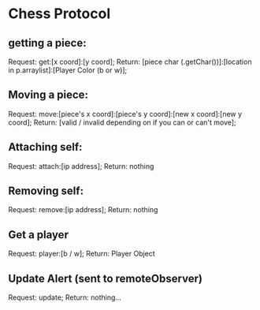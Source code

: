 # Chess Protocol

## getting a piece:
	
Request: 	get:[x coord]:[y coord];
Return:  	[piece char (.getChar())]:[location in p.arraylist]:[Player Color (b or w)];

## Moving a piece:

Request:	move:[piece's x coord]:[piece's y coord]:[new x coord]:[new y coord];
Return:		[valid / invalid depending on if you can or can't move];

## Attaching self:

Request:	attach:[ip address];
Return:		nothing

## Removing self:

Request:	remove:[ip address];
Return:		nothing

## Get a player

Request:	player:[b / w];
Return:		Player Object

## Update Alert (sent to remoteObserver)

Request:	update;
Return:		nothing...